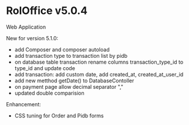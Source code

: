 # RolOffice v5.0.4

Web Application 

New for version 5.1.0:
- add Composer and composer autoload
- add transaction type to transaction list by pidb
- on database table transaction rename columns transaction_type_id to type_id and update code
- add transaction: add custom date, add created_at, created_at_user_id
- add new metthod getDate() to DatabaseContoller
- on payment page allow decimal separator ","
- updated double comparision

Enhancement:
- CSS tuning for Order and Pidb forms
